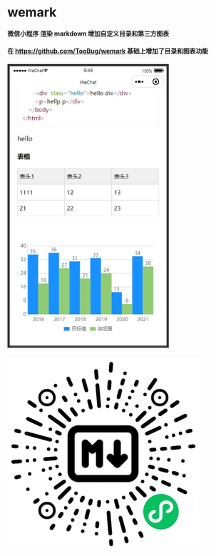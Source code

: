 # wemark
#### 微信小程序 渲染 markdown 增加自定义目录和第三方图表
#### 在 https://github.com/TooBug/wemark 基础上增加了目录和图表功能
#### ![示例图片](https://github.com/excuseser/wemark/blob/main/screen.jpg?raw=true)
#### ![示例APP](https://github.com/excuseser/wemark/blob/main/logo.jpg?raw=true)
